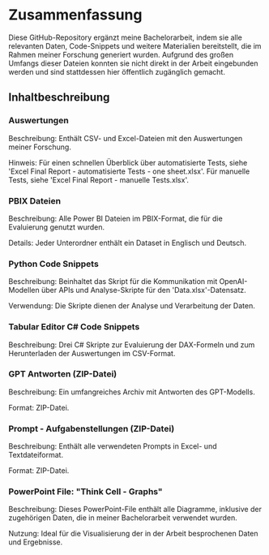 # Zusammenfassung
Diese GitHub-Repository ergänzt meine Bachelorarbeit, indem sie alle relevanten Daten, Code-Snippets und weitere Materialien bereitstellt, die im Rahmen meiner Forschung generiert wurden. Aufgrund des großen Umfangs dieser Dateien konnten sie nicht direkt in der Arbeit eingebunden werden und sind stattdessen hier öffentlich zugänglich gemacht.
## Inhaltbeschreibung
### Auswertungen
 
  Beschreibung: Enthält CSV- und Excel-Dateien mit den Auswertungen meiner Forschung.
  
  Hinweis: Für einen schnellen Überblick über automatisierte Tests, siehe 'Excel Final Report - automatisierte Tests - one sheet.xlsx'. Für manuelle Tests, siehe 'Excel Final Report - manuelle Tests.xlsx'.

### PBIX Dateien

Beschreibung: Alle Power BI Dateien im PBIX-Format, die für die Evaluierung genutzt wurden.

Details: Jeder Unterordner enthält ein Dataset in Englisch und Deutsch.

### Python Code Snippets

  Beschreibung: Beinhaltet das Skript für die Kommunikation mit OpenAI-Modellen über APIs und Analyse-Skripte für den 'Data.xlsx'-Datensatz.
  
  Verwendung: Die Skripte dienen der Analyse und Verarbeitung der Daten.

### Tabular Editor C# Code Snippets
  
  Beschreibung: Drei C# Skripte zur Evaluierung der DAX-Formeln und zum Herunterladen der Auswertungen im CSV-Format.

### GPT Antworten (ZIP-Datei)
  
  Beschreibung: Ein umfangreiches Archiv mit Antworten des GPT-Modells.
  
  Format: ZIP-Datei.

### Prompt - Aufgabenstellungen (ZIP-Datei)
  
  Beschreibung: Enthält alle verwendeten Prompts in Excel- und Textdateiformat.
  
  Format: ZIP-Datei.

### PowerPoint File: "Think Cell - Graphs"

Beschreibung: Dieses PowerPoint-File enthält alle Diagramme, inklusive der zugehörigen Daten, die in meiner Bachelorarbeit verwendet wurden.

Nutzung: Ideal für die Visualisierung der in der Arbeit besprochenen Daten und Ergebnisse.
